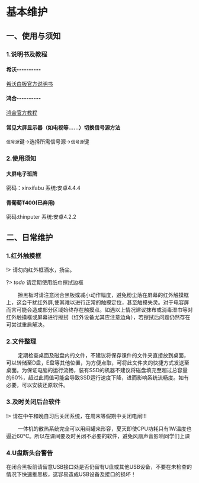 # 基本维护

## 一、使用与须知

### 1.说明书及教程

#### 希沃----------

[希沃白板官方说明书](https://help.seewo.com/easinote/ZSCpIoCGY7 " :include :type=iframe width=100% height=600px")

#### 鸿合----------

[鸿合官方教程](https://www.hitecloud.cn/learning " :include :type=iframe width=100% height=700px")

#### 常见大屏显示器（如电视等……）切换信号源方法

`信号源`键→选择所需信号源→`信号源`键

### 2.使用须知

#### 大屏电子班牌

密码：xinxifabu    系统:安卓4.4.4

#### ~~青葡萄T400(已弃用)~~

密码:thinputer   系统:安卓4.2.2

## 二、日常维护

### 1.红外触摸框

!> 请勿向红外框洒水，扬尘。

?>  *_todo_* 请定期使用纸巾擦拭边框

        擦黑板时请注意闭合黑板或减小动作幅度，避免粉尘落在屏幕的红外触摸框上，这会干扰红外屏,使其难以进行正常的触摸定位，甚至触摸失灵。对于电容屏而言可能会造成部分区域始终存在触摸点。如遇以上情况建议抹布或消毒湿巾等对红外触摸框或屏幕进行擦拭（红外设备尤其应注意边角），若擦拭后问题仍然存在可尝试重启解决。

### 2.文件整理

        定期检查桌面及磁盘内的文件，不建议将保存课件的文件夹直接放到桌面，可以转储至D盘，E盘等其他位置，为方便点取，可将此文件夹的快捷方式发送至桌面。为保证电脑的运行流畅，装有SSD的机器不建议将磁盘填充至超过总容量的60%，超过此阈值可能会导致SSD运行速度下降，进而影响系统流畅度。如有必要，可以安装还原软件。

### 3.及时关闭后台软件

!> 请在中午和晚自习后关闭系统，在周末等假期中关闭电闸!!!

        一体机的散热系统完全可以用闷罐来形容，夏天即使CPU功耗只有1W温度也逼近60°C。所以在课间要及时关闭不必要的软件，避免风扇声音影响同学们上课

### 4.U盘断头台警告

在闭合黑板前请留意USB接口处是否仍留有U盘或其他USB设备，不要在未检查的情况下快速推黑板，这容易造成USB设备及接口的损坏！
